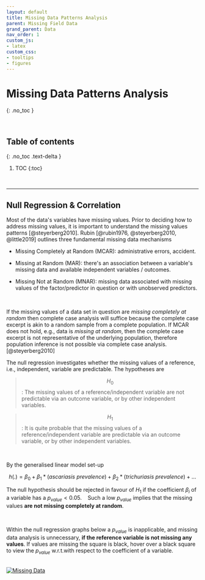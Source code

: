 ```yaml
---
layout: default
title: Missing Data Patterns Analysis
parent: Missing Field Data
grand_parent: Data
nav_order: 1
custom_js:
- latex 
custom_css:
- tooltips
- figures
---
```


# Missing Data Patterns Analysis
{: .no_toc }

<br>

## Table of contents
{: .no_toc .text-delta }

1. TOC
{:toc}

<br>

---

## Null Regression & Correlation

Most of the data's variables have missing values.  Prior to deciding how to address missing values, it is important to understand the 
missing values patterns [@steyerberg2010]. Rubin [@rubin1976, @steyerberg2010, @little2019] outlines three fundamental missing data 
mechanisms

* Missing Completely at Random (MCAR): administrative errors, accident.

* Missing at Random (MAR): there's an association between a variable's missing data and available independent variables / outcomes.

* Missing Not at Random (MNAR): missing data associated with missing values of the factor/predictor in question or with unobserved predictors.

<br>

If the missing values of a data set in question are *missing completely at random* then complete case analysis will suffice 
because the complete case excerpt is akin to a random sample from a complete population.  If MCAR does not hold, e.g., 
data is *missing at random*, then the complete case excerpt is not representative of the underlying population, therefore population 
inference is not possible via complete case analysis. [@steyerberg2010]

The null regression investigates whether the missing values of a reference, i.e., independent, variable are 
predictable.  The hypotheses are

> $$H_{0}$$: The missing values of a reference/independent variable are not predictable via an outcome variable, or 
> by other independent variables.

> $$H_{1}$$: It is quite probable that the missing values of a reference/independent variable are predictable via 
> an outcome variable, or by other independent variables.

<br>

By the generalised linear model set-up

$$h(.) = \beta_{0} + \beta_{1}*(\textit{ascariasis prevalence}) + \beta_{2}*(\textit{trichuriasis prevalence}) + \ldots $$

The null hypothesis should be rejected in favour of $H_{1}$ if the coefficient $\beta_{i}$ of a variable 
has a $p_{value} < 0.05$.&nbsp; &nbsp; Such a low $p_{value}$ implies that the missing values 
**are not missing completely at random**.

<br>

Within the null regression graphs below a $p_{value}$ is inapplicable, and missing data analysis is 
unnecessary, **if the reference variable is not missing any values**.  If values are missing the square is black, hover 
over a black square to view the $p_{value}$ <span class="tooltip">w.r.t.<span class="tooltiptext">with respect to</span></span> 
the coefficient of a variable.

<br>

<div class='tableauPlaceholder' id='viz1658092680967' style='position: relative'>
<noscript><a href='#'><img alt='Missing Data ' src='https:&#47;&#47;public.tableau.com&#47;static&#47;images&#47;Mi&#47;MissingData_16579829908770&#47;MissingData&#47;1_rss.png' style='border: none' /></a></noscript>
<object class='tableauViz'  style='display:none;'>
<param name='host_url' value='https%3A%2F%2Fpublic.tableau.com%2F' /> 
<param name='embed_code_version' value='3' /> 
<param name='site_root' value='' />
<param name='name' value='MissingData_16579829908770&#47;MissingData' />
<param name='tabs' value='no' /><param name='toolbar' value='yes' />
<param name='static_image' value='https:&#47;&#47;public.tableau.com&#47;static&#47;images&#47;Mi&#47;MissingData_16579829908770&#47;MissingData&#47;1.png' /> 
<param name='animate_transition' value='yes' />
<param name='display_static_image' value='yes' />
<param name='display_spinner' value='yes' />
<param name='display_overlay' value='yes' />
<param name='display_count' value='yes' />
<param name='language' value='en-GB' />
<param name='filter' value='publish=yes' />
</object></div>                
<script type='text/javascript'>                    
var divElement = document.getElementById('viz1658092680967');                    
var vizElement = divElement.getElementsByTagName('object')[0];                    
vizElement.style.width='600px';vizElement.style.height='1127px';                    
var scriptElement = document.createElement('script');                    
scriptElement.src = 'https://public.tableau.com/javascripts/api/viz_v1.js';                    
vizElement.parentNode.insertBefore(scriptElement, vizElement);                
</script>

<br>
<br>
<br>
<br>



